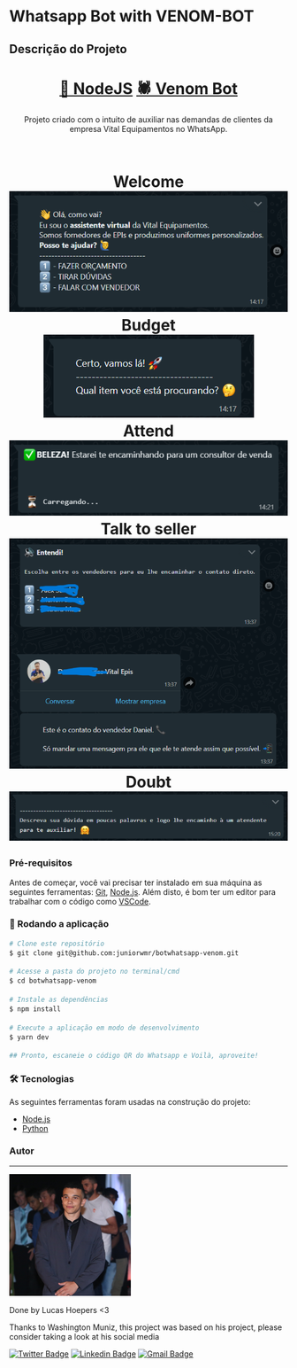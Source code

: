 # Whatsapp Bot with VENOM-BOT

## Descrição do Projeto

<p align="center"></p>
<h1 align="center">
    <a href="https://nodejs.org/en/">🔗 NodeJS</a>
    <a href="https://www.npmjs.com/package/venom-bot">🕷 Venom Bot</a>
</h1>
<p align="center"> Projeto criado com o intuito de auxiliar nas demandas de clientes da empresa Vital Equipamentos no WhatsApp.</p>
<br>
<h1 align="center">
  Welcome
  <br>
  <img alt="Welcome" title="Welcome" src="./assets/welcome.png" />
  <br>
  Budget
  <br>
  <img alt="Budget" title="Budget" src="./assets/budget.png" />
  <br>
  Attend
  <br>
  <img alt="Attend" title="Attend" src="./assets/attend.png" />
  <br>
  Talk to seller
  <br>
  <img alt="talkToSeller" title="talkToSeller" src="./assets/talkToSeller.png" />
  <br>
  Doubt
  <br>
  <img alt="doubt" title="doubt" src="./assets/doubt.png" />
  <br>
</h1>

### Pré-requisitos

Antes de começar, você vai precisar ter instalado em sua máquina as seguintes ferramentas:
[Git](https://git-scm.com), [Node.js](https://nodejs.org/en/).
Além disto, é bom ter um editor para trabalhar com o código como [VSCode](https://code.visualstudio.com/).

### 🎲 Rodando a aplicação

```bash
# Clone este repositório
$ git clone git@github.com:juniorwmr/botwhatsapp-venom.git

# Acesse a pasta do projeto no terminal/cmd
$ cd botwhatsapp-venom

# Instale as dependências
$ npm install

# Execute a aplicação em modo de desenvolvimento
$ yarn dev

## Pronto, escaneie o código QR do Whatsapp e Voilà, aproveite!
```

### 🛠 Tecnologias

As seguintes ferramentas foram usadas na construção do projeto:

- [Node.js](https://nodejs.org/en/)
- [Python](https://www.python.org)

### Autor

---

<img src="./assets/me.png" width="220" >

Done by Lucas Hoepers <3


Thanks to Washington Muniz, this project was based on his project, please consider taking a look at his social media

[![Twitter Badge](https://img.shields.io/badge/-@juniorwmr-1ca0f1?style=flat-square&labelColor=1ca0f1&logo=twitter&logoColor=white&link=https://twitter.com/juniorwmr)](https://twitter.com/juniorwmr) [![Linkedin Badge](https://img.shields.io/badge/-Washington-blue?style=flat-square&logo=Linkedin&logoColor=white&link=https://www.linkedin.com/in/juniorwmr/)](https://www.linkedin.com/in/juniorwmr/)
[![Gmail Badge](https://img.shields.io/badge/-juniorwmr@gmail.com-c14438?style=flat-square&logo=Gmail&logoColor=white&link=mailto:juniorripardo@gmail.com)](mailto:juniorripardo@gmail.com)
